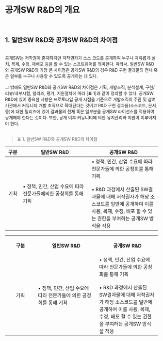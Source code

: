 # 공개SW R&D의 개요  
<br>

## 1. 일반SW R&D와 공개SW R&D의 차이점
<br> 
공개SW는 저작권이 존재하지만 저작권자가 소스 코드를 공개하여 누구나 자유롭게 설치, 복제, 수정, 재배포 등을 할 수 있는 소프트웨어를 의미한다. 따라서, 일반SW R&D와 공개SW R&D의 가장 큰 차이점은 공개SW R&D의 경우 R&D 구현 결과물의 전체 혹은 일부를 누구나 사용할 수 있도록 공개하는 데 있다.
<br>
<br> 
그 밖에도 일반SW R&D와 공개SW R&D의 차이점은 기획, 개발조직, 분석설계, 구현/리뷰/내부시험, 릴리즈, 평가, 지원절차에 따라 [표 1]과 같이 정리할 수 있다. 공개SW R&D에 있어 중요한 사항은 프로토타입 공개 시점을 기준으로 개발조직이 주관 및 참여기관에서 커뮤니티 개발 조직으로 확대된다는 것이고 R&D 구현 결과물(소스코드, 문서 등)에 대한 릴리즈에 있어 결과물의 전체 혹은 일부분을 공개SW 라이선스를 적용하여 공개해야
한다는 것이다. 또한, 공개 이후 커뮤니티에 의한 유지관리와 지원이 이루어져야 한다.
<br> 
<br>

> 표 1. 일반SW R&D와 공개SW R&D의 차이점

| 구분 | 일반SW R&D | 공개SW R&D | 
| ---- | -------- | ----|
| 기획 | • 정책, 민간, 산업 수요에 따라 전문가들에의한 공청회를 통해 기획 | • 정책, 민간, 산업 수요에 따라 전문가들에 의한 공청회를 통해 기획 <br><br> • R&D 과정에서 산출된 SW결과물에 대해 저작권자가 해당 소스코드를 일반에 공개하여 이를 사용, 복제, 수정, 배포 할 수 있는 권한을 부여하는 공개SW 방식을 적용 | | | | |


<style>
    table th {vertical-align:middle}
    table tr th:first-child {width:10%}
    table tr th:nth-child(2) {width:45%}
    table tr th:nth-child(3) {width:45%}
    table tr td:first-child {text-align:center}

</style>
<table>
    <tr>
        <th style="width:20%; text-align:center; vertical-align:middle">
            <p>구분</p>
        </th>
        <th style="width:40%;">
            <p>일반SW R&D</p>
        </th>
        <th style="width:40%;">
            <p>공개SW R&D</p>
        </th>
    </tr>
    <tr>
        <td>기획</td>
        <td>• 정책, 민간, 산업 수요에 따라 전문가들에
            의한 공청회를 통해 기획</td>
        <td>• 정책, 민간, 산업 수요에 따라 전문가들에 의한 공청회를
            통해 기획<br><br>
            • R&D 과정에서 산출된 SW결과물에 대해 저작권자가 해당
            소스코드를 일반에 공개하여 이를 사용, 복제, 수정, 배포 할
            수 있는 권한을 부여하는 공개SW 방식을 적용</td>
    </tr>
</table>